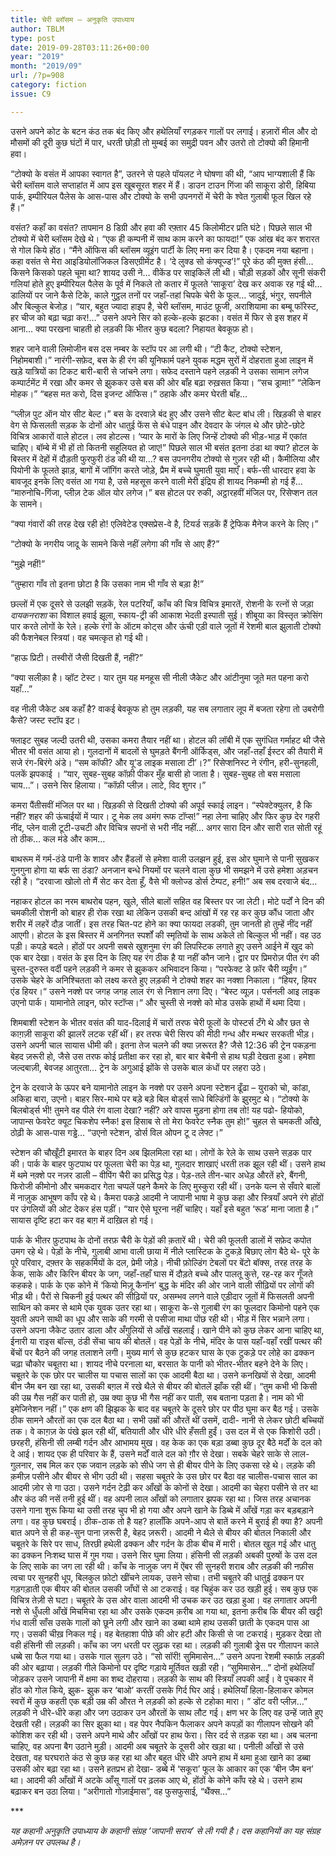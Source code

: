 ```yaml
---
title: चेरी ब्लॉसम – अनुकृति उपाध्याय
author: TBLM
type: post
date: 2019-09-28T03:11:26+00:00
year: "2019"
month: "2019/09"
url: /?p=908
category: fiction
issue: C9

---
```

उसने अपने कोट के बटन कंठ तक बंद किए और हथेलियाँ रगड़कर गालों पर लगाई। हज़ारों मील और दो मौसमों की दूरी कुछ घंटों में पार, धरती छोड़ी तो मुम्बई का समुद्री पवन और उतरो तो टोक्यो की हिमानी हवा।

&#8220;टोक्यो के वसंत में आपका स्वागत है&#8221;, उतरने से पहले पॉयलट ने घोषणा की थी, &#8220;आप भाग्यशाली हैं कि चेरी ब्लॉसम वाले सप्ताहांत में आप इस खूबसूरत शहर में हैं। डाउन टाउन गिंजा की साकूरा डोरी, हिबिया पार्क, इम्पीरियल पैलेस के आस-पास और टोक्यो के सभी उपनगरों में चेरी के श्वेत गुलाबी फूल खिल रहे हैं।”

वसंत? कहाँ का वसंत? तापमान 8 डिग्री और हवा की रफ़्तार 45 किलोमीटर प्रति घंटे। पिछले साल भी टोक्यो में चेरी ब्लॉसम देखे थे। &#8220;एक ही कम्पनी में साथ काम करने का फायदा!&#8221; एक आंख बंद कर शरारत से गोल किये होंठ। &#8220;मैंने ऑफिस की ब्लॉसम व्यूइंग पार्टी के लिए मना कर दिया है। एकदम नया बहाना। कहा वसंत से मेरा आइडियोलॉजिकल डिसएग्रीमेंट है। ‘दे लुक्ड सो कंफ्यूज्ड’!&#8221; पूरे कंठ की मुक्त हंसी&#8230; किसने किसको पहले चूमा था? शायद उसी ने&#8230; वीकेंड पर साइकिलें ली थी। चौड़ी सड़कों और सूनी संकरी गलियां होते हुए इम्पीरियल पैलेस के पूर्व में निकले तो कतार में फूलते &#8216;साकूरा&#8217; देख कर अवाक रह गई थी&#8230; डालियों पर जाने कैसे टिके, काले गुट्ठल तनों पर जहाँ-तहां चिपके चेरी के फूल&#8230; जादुई, भंगुर, सपनीले और बिल्कुल बेजोड़। &#8220;यार, बहुत ज्यादा हाइप है, चेरी ब्लॉसम, माउंट फ़ूजी, अराशियामा का बम्बू फॉरेस्ट, हर चीज को बढ़ा चढ़ा कर!&#8230;&#8221; उसने अपने सिर को हल्के-हल्के झटका। वसंत में फिर से इस शहर में आना&#8230; क्या परखना चाहती हो लड़की कि भीतर कुछ बदला? निहायत बेवकूफ़ हो।

शहर जाने वाली लिमोजीन बस दस नम्बर के स्टॉप पर आ लगी थी। “टी कैट, टोक्यो स्टेशन, निहोमबाशी।&#8221; नारंगी-सफ़ेद, बस के ही रंग की यूनिफार्म पहने युवक मद्धम सुरों में दोहराता हुआ लाइन में खड़े यात्रियों का टिकट बारी-बारी से जांचने लगा। सफेद दस्ताने पहने लड़की ने उसका सामान लगेज कम्पार्टमेंट में रखा और कमर से झुककर उसे बस की ओर बाँह बढ़ा रुख़सत किया। &#8220;सच ड्रामा!&#8221; &#8220;लेकिन मोहक।&#8221; &#8220;बहस मत करो, दिस इजन्ट ऑफिस।&#8221; ठहाके और कमर घेरती बाँह&#8230;

&#8220;प्लीज़ पुट ऑन योर सीट बेल्ट।” बस के दरवाज़े बंद हुए और उसने सीट बेल्ट बांध ली। खिड़की से बाहर वेग से फिसलती सड़क के दोनों ओर धातुई फेंस से बंधे पाइन और देवदार के जंगल थे और छोटे-छोटे विचित्र आकारों वाले होटल। लव होटल्स। ‘प्यार के मारों के लिए जिन्हें टोक्यो की भीड़-भाड़ में एकांत चाहिए। बॉम्बे में भी हों तो कितनी सहूलियत हो जाए!&#8221; पिछले साल भी बसंत इतना ठंडा था क्या? होटल के बिस्तर में देहों में दौड़ती फुरफुरी ठंड की थी या…? बस उपनगरीय टोक्यो से गुज़र रही थी। कैमीलिया और पियोनी के फूलते झाड़, बागों में जॉगिंग करते जोड़े, प्रैम में बच्चे घुमाती युवा माएँ। बर्फ-सी धारदार हवा के बावजूद इनके लिए वसंत आ गया है, उसे महसूस करने वाली मेरी इंद्रिय ही शायद निकम्मी हो गई हैं… “मारुनोचि-गिंजा, प्लीज़ टेक ऑल योर लगेज।” बस होटल पर रुकी, अट्ठारहवीं मंजिल पर, रिसेप्शन तल के सामने।

&#8220;क्या गंवारों की तरह देख रही हो! एलिवेटेड एक्सप्रेस-वे है, टियर्ड सड़कें हैं ट्रेफिक मैनेज करने के लिए।&#8221;

“टोक्यो के नगरीय जादू के सामने किसे नहीं लगेगा की गाँव से आए हैं?&#8221;

&#8220;मुझे नहीं!&#8221;

&#8220;तुम्हारा गाँव तो इतना छोटा है कि उसका नाम भी गाँव से बड़ा है!&#8221;

छल्लों में एक दूसरे से उलझी सड़कें, रेल पटरियाँ, काँच की चित्र विचित्र इमारतें, रोशनी के रत्नों से जड़ा _दायकनराशा_ का विशाल हवाई झूला, स्काय-ट्री की आकाश भेदती इस्पाती सुई। शीबूया का विस्तृत क्रोसिंग पार करते लोगों के रेले। हल्के रंगों के ऑटम कोट्स और ऊंची एड़ी वाले जूतों में रेशमी बाल झुलाती टोक्यो की फैशनेबल स्त्रियां। वह चमत्कृत हो गई थी।

“हाऊ प्रिटी। तस्वीरों जैसी दिखती हैं, नहीं?”

“क्या सलीक़ा है। व्हॉट टेस्ट। यार तुम यह मनहूस सी नीली जैकेट और आंटीनुमा जूते मत पहना करो यहाँ&#8230;”

वह नीली जैकेट अब कहाँ है? वाकई बेवकूफ हो तुम लड़की, यह सब लगातार लूप में बजता रहेगा तो उबरोगी कैसे? जस्ट स्टॉप इट।

फ्लाइट सुबह जल्दी उतरी थी, उसका कमरा तैयार नहीं था। होटल की लॉबी में एक सुगंधित गर्माहट थी जैसे भीतर भी वसंत आया हो। गुलदानों में बादलों से घुमड़ते बैंगनी ऑर्किड्स, और जहाँ-तहाँ ईस्टर की तैयारी में सजे रंग-बिरंगे अंडे। &#8220;सम कॉफी? और यू&#8217;ड लाइक मसाला टी’।?&#8221; रिसेप्शनिस्ट ने रंगीन, हरी-सुनहली, पलकें झपकाई । &#8220;यार, सुबह-सुबह कॉफ़ी पीकर मुँह बासी हो जाता है। सुबह-सुबह तो बस मसाला चाय&#8230;&#8221;। उसने सिर हिलाया। &#8220;कॉफ़ी प्लीज़। लाटे, विद शुगर।&#8221;

कमरा पैंतीसवीं मंजिल पर था। खिड़की से दिखती टोक्यो की अपूर्व स्काई लाइन। &#8220;स्पेक्टेक्युलर, है कि नहीं? शहर की ऊंचाईयों में प्यार। टू मेक लव अमंग रूफ टॉप्स!” नहा लेना चाहिए और फिर कुछ देर गहरी नींद, प्लेन वाली टूटी-उचटी और विचित्र सपनों से भरी नींद नहीं&#8230; अगर सारा दिन और सारी रात सोती रहूं तो ठीक&#8230; कल मंडे और काम&#8230;

बाथरूम में गर्म-ठंडे पानी के शावर और हैंडलों से हमेशा वाली उलझन हुई, इस ओर घुमाने से पानी सुखकर गुनगुना होगा या बर्फ सा ठंडा? अनजान बन्धे नियमों पर चलने वाला कुछ भी समझने में उसे हमेशा अड़चन रही है। &#8220;दरवाजा खोलो तो मैं सेट कर देता हूँ, वैसे भी क्लोज्ड डोर्स टेम्पट, हनी!” अब सब दरवाजे बंद&#8230;

नहाकर होटल का नरम बाथरोब पहन, खुले, सीले बालों सहित वह बिस्तर पर जा लेटी। मोटे पर्दों ने दिन की चमकीली रोशनी को बाहर ही रोक रखा था लेकिन उसकी बन्द आंखों में रह रह कर कुछ कौंध जाता और शरीर में लहरें दौड़ जातीं। इस तरह चित-पट होने का क्या फायदा लडकी, तुम जानती हो तुम्हें नींद नहीं आएगी। होटल के इस बिस्तर में अनगिनत स्पर्शों की स्मृतियों के साथ अकेले तो बिल्कुल भी नहीं। वह उठ पड़ी। कपड़े बदले। होंठों पर अपनी सबसे खुशनुमा रंग की लिपस्टिक लगाते हुए उसने आईने में खुद को एक बार देखा। वसंत के इस दिन के लिए यह रंग ठीक है या नहीं कौन जाने। द्वार पर प्रिमरोज़ पीत रंग की चुस्त-दुरुस्त वर्दी पहने लड़की ने कमर से झुककर अभिवादन किया। &#8220;परफेक्ट डे फ़ॉर चैरी व्यूईंग।&#8221; उसके चेहरे के अनिश्चितता को लक्ष्य करते हुए लड़की ने टोक्यो शहर का नक्शा निकाला। “हियर, हियर एंड हियर।“ उसने नक्शे पर जगह जगह लाल रंग से निशान लगा दिए। “बेस्ट व्यूज़। पर्सनली आइ लाइक उएनो पार्क। यामानोते लाइन, फोर स्टॉप्स।“ और चुस्ती से नक्शे को मोड उसके हाथों में थमा दिया।

शिमबाशी स्टेशन के भीतर वसंत की याद-दिलाई में चारों तरफ चेरी फूलों के पोस्टर्स टँगे थे और छत से काग़ज़ी साकूरा की झालरें लटक रहीं थीं। हर तरफ चेरी सिरप की मीठी गन्ध और मन्थर सरकती भीड़। उसने अपनी चाल सायास धीमी की। इतना तेज चलने की क्या ज़रूरत है? जैसे 12:36 की ट्रेन पकड़ना बेहद ज़रूरी हो, जैसे उस तरफ कोई प्रतीक्षा कर रहा हो, बार बार बेचैनी से हाथ घड़ी देखता हुआ। हमेशा जल्दबाज़ी, बेवजह आतुरता&#8230; ट्रेन के अगुआई झोंके से उसके बाल कंधों पर लहरा उठे।

ट्रेन के दरवाजे के ऊपर बने यामानोते लाइन के नक्शे पर उसने अपना स्टेशन ढूँढा &#8211; युराको चो, कांडा, अकिहा बारा, उएनो। बाहर सिर-माथे पर बड़े बड़े बिल बोर्ड्स साधे बिल्डिंगों के झुरमुट थे। &#8220;टोक्यो के बिलबोर्ड्स भी! तुमने वह पीले रंग वाला देखा? नहीं? अरे वापस मुड़ना होगा तब तो! यह पढो- हियोको, जापान्स फेवरेट क्यूट चिकशेप स्नैक! इस हिसाब से तो मेरा फेवरेट स्नैक तुम हो!&#8221; चुहल से चमकती आँखे, ठोढ़ी के आस-पास गड्ढे&#8230; &#8220;उएनो स्टेशन, डोर्स विल ओपन टू द लेफ्ट।&#8221;

स्टेशन की चौखूँटी इमारत के बाहर दिन अब झिलमिला रहा था। लोगों के रेले के साथ उसने सड़क पार की। पार्क के बाहर फुटपाथ पर फूलता चेरी का पेड़ था, गुलदार शाखाएं धरती तक झूल रही थीं। उसने हाथ में थमे नक़्शे पर नज़र डाली &#8211; वीपिंग चैरी का प्रसिद्ध पेड़। पेड़-तले तीन-चार अधेड़ औरतें हरे, बैंगनी, फिरोजी कीमोनो और चमकदार गेता चप्पलें पहने कैमरे के लिए मुस्कुरा रही थीं। उनके यत्न से सँवारे बालों में नाज़ुक आभूषण काँप रहे थे। कैमरा पकड़े आदमी ने जापानी भाषा मे कुछ कहा और स्त्रियाँ अपने रंगे होंठों पर उंगलियों की ओट देकर हंस पड़ीं। &#8220;यार ऐसे घूरना नहीं चाहिए। यहाँ इसे बहुत ‘रूड’ माना जाता है।&#8221; सायास दृष्टि हटा कर वह बाग़ में दाख़िल हो गई।

पार्क के भीतर फ़ुटपाथ के दोनों तरफ़ चैरी के पेड़ों की क़तारें थी। चेरी की फूलती डालों में सफ़ेद कपोत उमग रहे थे। पेड़ों के नीचे, गुलाबी आभा वाली छाया में नीले प्लास्टिक के टुकड़े बिछाए लोग बैठे थे- पूरे के पूरे परिवार, दफ़्तर के सहकर्मियों के दल, प्रेमी जोड़े। नीची फ़ोल्डिंग टेबलों पर बेंटो बॉक्स, तरह तरह के केक, साके और किरिन बीयर के जग, जहाँ-तहाँ घास में दौड़ते बच्चे और पालतू कुत्ते, रह-रह कर गूँजते कहकहे। पार्क के एक कोने में &#8216;कियो मिज़ू कैनॉन&#8217; बुद्ध के मंदिर की ओर जाने वाली सीढ़ियों पर लोगों की भीड़ थी। पैरों से चिकनी हुई पत्थर की सीढ़ियों पर, असम्भव लगने वाले एड़ीदार जूतों में फिसलती अपनी साथिन को कमर से थामे एक युवक उतर रहा था। साकूरा के-से गुलाबी रंग का फूलदार किमोनो पहने एक युवती अपने साथी का धूप और साके की गरमी से पसीजा माथा पोंछ रही थी। भीड़ में सिर भन्नाने लगा। उसने अपना जैकेट उतार डाला और अँगुलियों से आँखें सहलाईं। खाने पीने को कुछ लेकर आना चाहिए था, ईनारी या राइस बॉल्स, ठंडी सेंचा चाय की बोतलें। वह पेड़ों के नीचे, मंदिर के पास यहाँ-वहाँ रखीं पत्थर की बेंचों पर बैठने की जगह तलाशने लगी। मुख्य मार्ग से कुछ हटकर घास के एक टुकड़े पर लोहे का ढक्कन चढ़ा चौकोर चबूतरा था। शायद नीचे परनाला था, बरसात के पानी को भीतर-भीतर बहने देने के लिए। चबूतरे के एक छोर पर चालीस या पचास सालों का एक आदमी बैठा था। उसने कनखियों से देखा, आदमी बीन जैम बन खा रहा था, उसकी बग़ल में रखे थैले से बीयर की बोतलें झाँक रही थीं। &#8220;तुम कभी भी किसी की उम्र गैस नहीं कर पाती हो, उम्र क्या कुछ भी गैस नहीं कर पाती, सब बताना पड़ता है। नाम को भी इमेजिनेशन नहीं।” एक क्षण की झिझक के बाद वह चबूतरे के दूसरे छोर पर पीठ घुमा कर बैठ गई। उसके ठीक सामने औरतों का एक दल बैठा था। सभी उम्रों की औरतें थीं उसमें, दादी- नानी से लेकर छोटी बच्चियों तक। वे काग़ज़ के पंखे झल रही थीं, बतियाती और धीरे धीरे हँसती हुईं। उस दल में से एक किशोरी उठी। छरहरी, हंसिनी सी लम्बी गर्दन और आभामय मुख। वह केक का एक बड़ा डब्बा कुछ दूर बैठे मर्दों के दल को दे आई। शायद एक ही परिवार के हैं, उसने मर्दों वाले दल को ग़ौर से देखा। सबके चेहरे साके से लाल-गुलनार, सब मिल कर एक जवान लड़के को सीधे जग से ही बीयर पीने के लिए उकसा रहे थे। लड़के की क़मीज़ पसीने और बीयर से भीग उठी थी। सहसा चबूतरे के उस छोर पर बैठा वह चालीस-पचास साल का आदमी ज़ोर से गा उठा। उसने गर्दन टेढ़ी कर आँखों के कोनों से देखा। आदमी का चेहरा पसीने से तर था और कंठ की नसें तनी हुई थीं। वह अपनी लाल आँखों को लगातार झपक रहा था। जिस तरह अचानक उसने गाना शुरू किया था उसी तरह चुप भी हो गया और अपने खाने के डिब्बे में आँखें गड़ा कर बड़बड़ाने लगा। वह कुछ घबराई। ठीक-ठाक तो है यह? हालाँकि अपने-आप से बातें करने में बुराई ही क्या है? अपनी बात अपने से ही कह-सुन पाना ज़रूरी है, बेहद ज़रूरी। आदमी ने थैले से बीयर की बोतल निकाली और चबूतरे के सिरे पर साध, तिरछी हथेली ढक्कन और गर्दन के ठीक बीच में मारी। बोतल खुल गई और धातु का ढक्कन निःशब्द घास में गुम गया। उसने सिर घुमा लिया। हंसिनी सी लड़की अबकी पुरुषों के उस दल के लिए साके का जग ला रही थी। काँच के नाज़ुक जग में ऐंबर सी सुनहरी शराब और लड़की की नफ़ीस त्वचा पर सुनहरी धूप, बिलकुल फ़ोटो खींचने लायक, उसने सोचा। तभी चबूतरे की धातुई ढक्कन पर गड़गड़ाती एक बीयर की बोतल उसकी जाँघों से आ टकराई। वह चिहुंक कर उठ खड़ी हुई। सब कुछ एक विचित्र तेज़ी से घटा। चबूतरे के उस ओर वाला आदमी भी उचक कर उठ खड़ा हुआ। वह लगातार अपनी नशे से धुँधली आँखें मिचमिचा रहा था और उसके एकदम क़रीब आ गया था, इतना क़रीब कि बीयर की खट्टी गंध वाली साँस उसके गालों को छूने लगी और खाने का डब्बा थामे हाथ उसकी छाती के एकदम पास आ गए। उसकी चीख़ निकल गई। वह बेतहाशा पीछे की ओर हटी और किसी से जा टकराई। मुड़कर देखा तो वही हंसिनी सी लड़की। काँच का जग धरती पर लुढ़क रहा था। लड़की की गुलाबी ड्रेस पर गीलापन काले धब्बे सा फैल गया था। उसके गाल सुलग उठे। &#8220;सो सॉरी! सुमिमासेन&#8230;&#8221; उसने अपना रेशमी स्कार्फ़ लड़की की ओर बढ़ाया। लड़की गीले किमोनो पर दृष्टि गड़ाये मूर्तिवत खड़ी रही। &#8220;सुमिमासेन…&#8221; दोनों हथेलियाँ जोड़कर उसने जापानी में क्षमा का शब्द दोहराया। लड़की के साथ की स्त्रियाँ लपकी आईं। वे पुचकार में होंठ को गोल किये, झुक- झुक कर &#8216;बाओ&#8217; करतीं उसके गिर्द घिर आई। हथेलियाँ हिला-हिलाकर कोमल स्वरों में कुछ कहती एक बड़ी उम्र की औरत ने लड़की को हल्के से टहोका मारा। &#8221; डोंट वरी प्लीज़&#8230;&#8221; लड़की ने धीरे-धीरे कहा और जग उठाकर उन औरतों के साथ लौट गई। क्षण भर के लिए वह उन्हें जाते हुए देखती रही। लड़की का सिर झुका था। वह पेपर नैपकिन फैलाकर अपने कपड़ों का गीलापन सोखने की कोशिश कर रही थी। उसने अपने माथे और आँखों पर हाथ फेरा। सिर दर्द से तड़क रहा था। अब चलना चाहिए, वह अपना बैग उठाने मुड़ी। आदमी अब चबूतरे के दूसरी ओर खड़ा था। पनीली आँखों से उसे देखता, वह घरघराते कंठ से कुछ कह रहा था और बहुत धीरे धीरे अपने हाथ में थमा हुआ खाने का डब्बा उसकी ओर बढ़ा रहा था। उसने हतप्रभ हो देखा- डब्बे में &#8216;सकूरा&#8217; फूल के आकार का एक &#8216;बीन जैम बन&#8217; था। आदमी की आँखों में अटके आँसू गालों पर ढ़लक आए थे, होंठों के कोने काँप रहे थे। उसने हाथ बढ़ाकर बन उठा लिया। “अरीगातो गोज़ाईमास”, वह फुसफुसाई, &#8220;थैंक्स&#8230;&#8221;

\***

_यह कहानी अनुकृति उपाध्याय के कहानी संग्रह ‘जापानी सराय’ से ली गयी है। दस कहानियों का यह संग्रह अमेज़न पर उपलब्ध है।_

